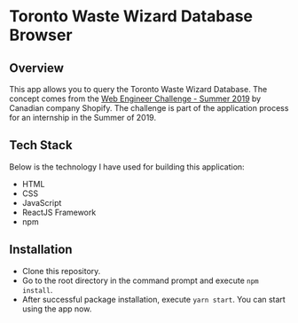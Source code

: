 # Toronto Waste Wizard Database Browser
## Overview
This app allows you to query the Toronto Waste Wizard Database. The concept comes from the [Web Engineer Challenge - Summer 2019](https://cdn.shopify.com/static/web-eng-challenge-summer-2019/index.md) by Canadian company Shopify. The challenge is part of the application process for an internship in the Summer of 2019.

## Tech Stack
Below is the technology I have used for building this application:

- HTML
- CSS
- JavaScript
- ReactJS Framework
- npm

## Installation

- Clone this repository.
- Go to the root directory in the command prompt and execute `npm install`.
- After successful package installation, execute `yarn start`. You can start using the app now.